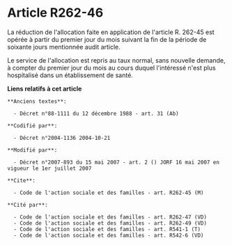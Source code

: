 # Article R262-46

La réduction de l'allocation faite en application de l'article R. 262-45 est opérée à partir du premier jour du mois suivant
la fin de la période de soixante jours mentionnée audit article.

Le service de l'allocation est repris au taux normal, sans nouvelle demande, à compter du premier jour du mois au cours
duquel l'intéressé n'est plus hospitalisé dans un établissement de santé.

**Liens relatifs à cet article**

	**Anciens textes**:

	  - Décret n°88-1111 du 12 décembre 1988 - art. 31 (Ab)

	**Codifié par**:

	  - Décret n°2004-1136 2004-10-21

	**Modifié par**:

	  - Décret n°2007-893 du 15 mai 2007 - art. 2 () JORF 16 mai 2007 en vigueur le 1er juillet 2007

	**Cite**:

	  - Code de l'action sociale et des familles - art. R262-45 (M)

	**Cité par**:

	  - Code de l'action sociale et des familles - art. R262-47 (VD)
	  - Code de l'action sociale et des familles - art. R262-49 (VD)
	  - Code de l'action sociale et des familles - art. R541-1 (T)
	  - Code de l'action sociale et des familles - art. R542-6 (VD)
